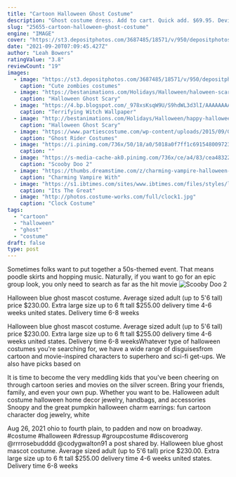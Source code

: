 ```yaml
---
title: "Cartoon Halloween Ghost Costume"
description: "Ghost costume dress. Add to cart. Quick add. $69.95. Devil costume. Add to cart. Quick add. $99.95. Men's 80's cartoon bear costume. Add to cart. Quick add. $99.95. Women's 80's cartoon bear"
slug: "25655-cartoon-halloween-ghost-costume"
engine: "IMAGE"
cover: "https://st3.depositphotos.com/3687485/18571/v/950/depositphotos_185716220-stock-illustration-cartoon-cute-kids-wearing-halloween.jpg"
date: "2021-09-20T07:09:45.427Z"
author: "Leah Bowers"
ratingValue: "3.8"
reviewCount: "19"
images:
  - image: "https://st3.depositphotos.com/3687485/18571/v/950/depositphotos_185716220-stock-illustration-cartoon-cute-kids-wearing-halloween.jpg"
    caption: "Cute zombies costumes"
  - image: "https://bestanimations.com/Holidays/Halloween/haloween-scary-black-cat-2-2.gif"
    caption: "Halloween Ghost Scary"
  - image: "https://4.bp.blogspot.com/_978xsKsqW9U/S9hdWL3d3lI/AAAAAAAABKo/88OqWUbSk6w/s1600/Terrifying-Witch-Desktop-Wallpaper.jpg"
    caption: "Terrifying Witch Wallpaper"
  - image: "http://bestanimations.com/Holidays/Halloween/happy-halloween-skeleton-gaveyard-black-cats--vintage-cartoon-animated-gif.gif"
    caption: "Halloween Ghost Scary"
  - image: "https://www.partiescostume.com/wp-content/uploads/2015/09/Ghost-Rider-Costume-Halloween.jpg"
    caption: "Ghost Rider Costumes"
  - image: "https://i.pinimg.com/736x/50/18/a0/5018a0f7ff1c69154800972346835a3c--theme-halloween-halloween-clipart.jpg"
    caption: ""
  - image: "https://s-media-cache-ak0.pinimg.com/736x/ce/a4/83/cea483220d30f01ebff3230654b3146b.jpg"
    caption: "Scooby Doo 2"
  - image: "https://thumbs.dreamstime.com/z/charming-vampire-halloween-pumpkin-26730773.jpg"
    caption: "Charming Vampire With"
  - image: "https://s1.ibtimes.com/sites/www.ibtimes.com/files/styles/lg/public/2015/10/19/its-great-pumpkin-charlie-brown-fun-facts.jpg"
    caption: "Its The Great"
  - image: "http://photos.costume-works.com/full/clock1.jpg"
    caption: "Clock Costume"
tags:
  - "cartoon"
  - "halloween"
  - "ghost"
  - "costume"
draft: false
type: post
---
```


Sometimes folks want to put together a 50s-themed event. That means poodle skirts and hopping music. Naturally, if you want to go for an epic group look, you only need to search as far as the hit movie
![Scooby Doo 2](https://s-media-cache-ak0.pinimg.com/736x/ce/a4/83/cea483220d30f01ebff3230654b3146b.jpg "Scooby Doo 2")

Halloween blue ghost mascot costume. Average sized adult (up to 5&#39;6 tall) price $230.00. Extra large size up to 6 ft tall $255.00 delivery time 4-6 weeks united states. Delivery time 6-8 weeks
<!--inArticleAds-->

<!--galleryOne-->

Halloween blue ghost mascot costume. Average sized adult (up to 5'6 tall) price $230.00. Extra large size up to 6 ft tall $255.00 delivery time 4-6 weeks united states. Delivery time 6-8 weeksWhatever type of halloween costumes you're searching for, we have a wide range of disguisesfrom cartoon and movie-inspired characters to superhero and sci-fi get-ups. We also have picks based on
<!--inArticleAds-->

<!--galleryTwo-->

It is time to become the very meddling kids that you've been cheering on through cartoon series and movies on the silver screen. Bring your friends, family, and even your own pup. Whether you want to be. Halloween adult costume halloween home decor jewelry, handbags, and accessories  Snoopy and the great pumpkin halloween charm earrings: fun cartoon character dog jewelry, white
<!--galleryThree-->

Aug 26, 2021 ohio to fourth plain, to padden and now on broadway. #costume #halloween #dressup #groupcostume #discoverorg @rrrrosebudddd @codygwalton91 a post shared by. Halloween blue ghost mascot costume. Average sized adult (up to 5'6 tall) price $230.00. Extra large size up to 6 ft tall $255.00 delivery time 4-6 weeks united states. Delivery time 6-8 weeks